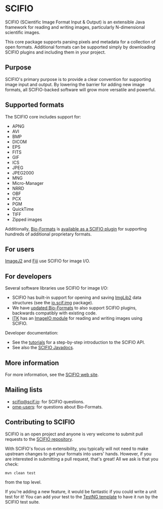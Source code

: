 SCIFIO
======

SCIFIO (SCientific Image Format Input & Output) is an extensible Java framework
for reading and writing images, particularly N-dimensional scientific images.

This core package supports parsing pixels and metadata for a collection of open
formats. Additional formats can be supported simply by downloading SCIFIO
plugins and including them in your project.


Purpose
-------

SCIFIO's primary purpose is to provide a clear convention for supporting image
input and output. By lowering the barrier for adding new image formats, all
SCIFIO-backed software will grow more versatile and powerful.


Supported formats
-----------------

The SCIFIO core includes support for:
* APNG
* AVI
* BMP
* DICOM
* EPS
* FITS
* GIF
* ICS
* JPEG
* JPEG2000
* MNG
* Micro-Manager
* NRRD
* OBF
* PCX
* PGM
* QuickTime
* TIFF
* Zipped images

Additionally,
[Bio-Formats](http://www.openmicroscopy.org/site/products/bio-formats) is
[available as a SCIFIO plugin](https://github.com/scifio/scifio-bf-compat) for
supporting hundreds of additional proprietary formats.


For users
---------

[ImageJ2](https://github.com/imagej/imagej) and
[Fiji](https://github.com/fiji/fiji) use SCIFIO for image I/O.


For developers
--------------

Several software libraries use SCIFIO for image I/O:
* SCIFIO has built-in support for opening and saving
  [ImgLib2](https://github.com/imagej/imglib) data structures
  (see the [io.scif.img](scifio/src/main/java/io/scif/img) package).
* We have [updated Bio-Formats](https://github.com/scifio/bioformats) to
  also support SCIFIO plugins, backwards compatibly with existing code.
* [ITK](https://github.com/Kitware/ITK) has an
  [ImageIO module](https://github.com/scifio/scifio-imageio)
  for reading and writing images using SCIFIO.

Developer documentation:
* See the [tutorials](tutorials) for a step-by-step introduction
  to the SCIFIO API.
* See also the [SCIFIO
  Javadocs](http://jenkins.imagej.net/view/SCIFIO/job/SCIFIO-javadoc/javadoc/?).


More information
----------------

For more information, see the [SCIFIO web site](http://scif.io/).


Mailing lists
-------------

* [scifio@scif.io](http://scif.io/mailman/listinfo/scifio):
  for SCIFIO questions.
* [ome-users](http://lists.openmicroscopy.org.uk/mailman/listinfo/ome-users/):
  for questions about Bio-Formats.


Contributing to SCIFIO
----------------------

SCIFIO is an open project and anyone is very welcome to submit pull requests
to the [SCIFIO repository](https://github.com/scifio/scifio).

With SCIFIO's focus on extensibility, you typically will not need to make
upstream changes to get your formats into users' hands. However, if you are
interested in submitting a pull request, that's great!
All we ask is that you check:

    mvn clean test

from the top level.

If you're adding a new feature, it would be fantastic if you
could write a unit test for it! You can add your test to the
[TestNG template](scifio/src/test/java/io/scif/utests/testng-template.xml)
to have it run by the SCIFIO test suite.
